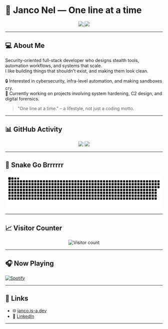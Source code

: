 # 🧠 Janco Nel — One line at a time

<p align="center">
  <a href="https://janco.is-a.dev">
    <img height="200" src="https://my-stats-43gk.vercel.app/api?username=JancoNel&show_icons=true&theme=radical&hide=contribs,issues&show=discussions_answered&rank_icon=github&include_all_commits=true&card_width=150" />
  </a>
  <a href="https://janco.is-a.dev">
    <img height="200" src="https://my-stats-43gk.vercel.app/api/top-langs/?username=JancoNel&hide=html,scss,css,cmake&langs_count=8&layout=compact&theme=radical&card_width=150" />
  </a>
</p>

---

## 💻 About Me

Security-oriented full-stack developer who designs stealth tools, automation workflows, and systems that scale.  
I like building things that shouldn't exist, and making them look clean.

🔒 Interested in cybersecurity, infra-level automation, and making sandboxes cry.  
🎯 Currently working on projects involving system hardening, C2 design, and digital forensics.

> "One line at a time." – a lifestyle, not just a coding motto.

---

## 📊 GitHub Activity

<div align="center">
  <img height="202" src="https://github-readme-streak-stats-git-main-davids-projects-ad77adcc.vercel.app/?user=JancoNel&theme=radical" />
  <img height="97" src="https://github-profile-trophy.vercel.app/?username=JancoNel&theme=radical&no-frame=true&title=Stars,Followers,Commits&column=-1" />
</div>

---

## 🐍 Snake Go Brrrrrr

<p align="center">
  <img src="contributions.svg" alt="Snake animation">
</p>

---

## 📈 Visitor Counter

<p align="center">
  <img src="https://profile-counter.glitch.me/_JancoNel/count.svg" alt="Visitor count" />
</p>

---

## 🎧 Now Playing

[![Spotify](https://novatorem-black-omega.vercel.app/api/spotify)](https://open.spotify.com/user/31nncagvjsr6eno224tn3j7zfgzm)

---

## 🔗 Links

- 🌐 [janco.is-a.dev](https://janco.is-a.dev)
- 💼 [LinkedIn](https://www.linkedin.com/in/jacobus-nel/)

---
